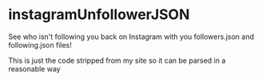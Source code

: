 # instagramUnfollowerJSON
See who isn't following you back on Instagram with you followers.json and following.json files!

This is just the code stripped from my site so it can be parsed in a reasonable way
